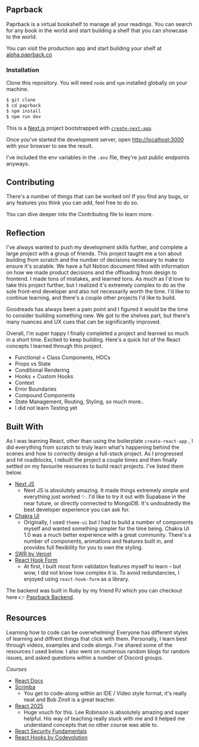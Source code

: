 ## Paprback

Paprback is a virtual bookshelf to manage all your readings. You can search for any book in the world and start building a shelf that you can showcase to the world.

You can visit the production app and start building your shelf at [alpha.paprback.co](https://alpha.paprback.co)

### Installation

Clone this repository. You will need `node` and `npm` installed globally on your machine. 

```jsx
$ git clone
$ cd paprback
$ npm install
$ npm run dev
```
This is a [Next.js](https://nextjs.org/) project bootstrapped with [`create-next-app`](https://github.com/vercel/next.js/tree/canary/packages/create-next-app).

Once you've started the development server, open [http://localhost:3000](http://localhost:3000) with your browser to see the result.

I've included the env variables in the `.env` file, they're just public endpoints anyways.  

## Contributing

There's a number of things that can be worked on! If you find any bugs, or any features you think you can add, feel free to do so. 

You can dive deeper into the Contributing file to learn more.

## Reflection

I've always wanted to push my development skills further, and complete a large project with a group of friends. This project taught me a ton about building from scratch and the number of decisions necessary to make to ensure it's scalable. We have a full Notion document filled with information on how we made product decisions and the offloading from design to frontend. I made tons of mistakes, and learned tons. As much as I'd love to take this project further, but I realized it's extremely complex to do as the sole front-end developer and also not necessarily worth the time. I'd like to continue learning, and there's a couple other projects I'd like to build.

Goodreads has always been a pain point and I figured it would be the time to consider building something new. We got to the shelves part, but there's many nuances and UX cues that can be significantly improved.

Overall, I'm super happy I finally completed a project and learned so much in a short time. Excited to keep building. Here's a quick list of the React concepts I learned through this project. 

- Functional + Class Components, HOCs
- Props vs State
- Conditional Rendering
- Hooks + Custom Hooks
- Context
- Error Boundaries
- Compound Components
- State Management, Routing, Styling, so much more.. 
- I did not learn Testing yet

## Built With

As I was learning React, other than using the boilerplate `create-react-app` , I did everything from scratch to truly learn what's happening behind the scenes and how to correctly design a full-stack project. As I progressed and hit roadblocks, I rebuilt the project a couple times and then finally settled on my favourite resources to build react projects. I've listed them below. 

- [Next JS](https://nextjs.org/)
    - Next JS is absolutely amazing. It made things extremely simple and everything just worked ✨. I'd like to try it out with Supabase in the near future, or directly connected to MongoDB. It's undoubtedly the best developer experience you can ask for.
- [Chakra UI](https://chakra-ui.com/)
    - Originally, I used `theme-ui` but I had to build a number of components myself and wanted something simpler for the time being. Chakra UI 1.0 was a much better experience with a great community. There's a number of components, animations and features built in, and provides full flexibility for you to own the styling.
- [SWR by Vercel](https://swr.vercel.app/)
- [React Hook Form](https://react-hook-form.com/)
    - At first, I built most form validation features myself to learn – but wow, I did not know how complex it is. To avoid redundancies, I enjoyed using `react-hook-form` as a library.

The backend was built in Ruby by my friend PJ which you can checkout here 👉 [Paprback Backend](https://github.com/poujacques/bookclub-backend).

## Resources

Learning how to code can be overwhelming! Everyone has different styles of learning and diffrent things that click with them. Personally, I learn best through videos, examples and code alongs. I've shared some of the resources I used below. I also went on numerous random blogs for random issues, and asked questions within a number of Discord groups. 

*Courses*

- [React Docs](https://reactjs.org/docs/getting-started.html)
- [Scrimba](https://scrimba.com/)
    - You get to code-along within an IDE / Video style format, it's really neat and Bob Ziroll is a great teacher.
- [React 2025](https://react2025.com/)
    - Huge vouch for this. Lee Robinson is absolutely amazing and super helpful. His way of teaching really stuck with me and it helped me understand concepts that no other course was able to.
- [React Security Fundamentals](https://reactsecurity.io/)
- [React Hooks by Codevolution](https://www.youtube.com/watch?v=cF2lQ_gZeA8&list=PLC3y8-rFHvwisvxhZ135pogtX7_Oe3Q3A&ab_channel=Codevolution)
